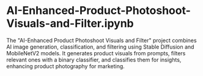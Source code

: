 # AI-Enhanced-Product-Photoshoot-Visuals-and-Filter.ipynb
The "AI-Enhanced Product Photoshoot Visuals and Filter" project combines AI image generation, classification, and filtering using Stable Diffusion and MobileNetV2 models. It generates product visuals from prompts, filters relevant ones with a binary classifier, and classifies them for insights, enhancing product photography for marketing.
